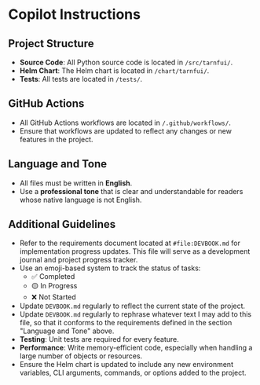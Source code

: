 # Copilot Instructions

## Project Structure

- **Source Code**: All Python source code is located in `/src/tarnfui/`.
- **Helm Chart**: The Helm chart is located in `/chart/tarnfui/`.
- **Tests**: All tests are located in `/tests/`.

## GitHub Actions

- All GitHub Actions workflows are located in `/.github/workflows/`.
- Ensure that workflows are updated to reflect any changes or new features in the project.

## Language and Tone

- All files must be written in **English**.
- Use a **professional tone** that is clear and understandable for readers whose native language is not English.

## Additional Guidelines

- Refer to the requirements document located at `#file:DEVBOOK.md` for implementation progress updates. This file will serve as a development journal and project progress tracker.
- Use an emoji-based system to track the status of tasks:
  - ✅ Completed
  - 🟡 In Progress
  - ❌ Not Started
- Update `DEVBOOK.md` regularly to reflect the current state of the project.
- Update `DEVBOOK.md` regularly to rephrase whatever text I may add to this file, so that it conforms to the requirements defined in the section "Language and Tone" above.
- **Testing**: Unit tests are required for every feature.
- **Performance**: Write memory-efficient code, especially when handling a large number of objects or resources.
- Ensure the Helm chart is updated to include any new environment variables, CLI arguments, commands, or options added to the project.
